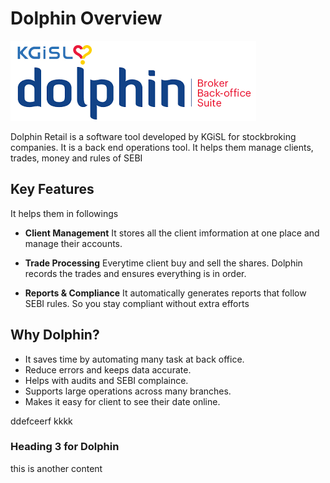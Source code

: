 # Dolphin Overview

![DolphinLogo](download.png)

Dolphin Retail is a software tool developed by KGiSL for stockbroking companies. It is a back end operations tool. It helps them manage clients, trades, money and rules of SEBI

## Key Features 

It helps them in followings
* **Client Management**
It stores all the client imformation at one place and manage their accounts.

* **Trade Processing**
Everytime client buy and sell the shares. Dolphin records the trades and ensures everything is in order.

* **Reports & Compliance**
It automatically generates reports that follow SEBI rules. So you stay compliant without extra efforts


## Why Dolphin?

* It saves time by automating many task at back office. 
* Reduce errors and keeps data accurate.
* Helps with audits and SEBI complaince.
* Supports large operations across many branches.
* Makes it easy for client to see their date online.

ddefceerf
kkkk

  
### Heading 3 for Dolphin
this is another content